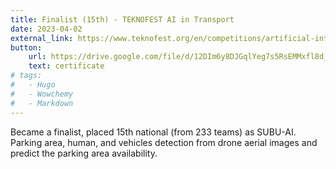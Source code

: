 ```yaml
---
title: Finalist (15th) - TEKNOFEST AI in Transport
date: 2023-04-02
external_link: https://www.teknofest.org/en/competitions/artificial-intelligence-in-transportation-competition/
button:
    url: https://drive.google.com/file/d/12DIm6y8DJGqlYeg7s5RsEMMxfl8d_Kq6/view?usp=drive_link
    text: certificate
# tags:
#   - Hugo
#   - Wowchemy
#   - Markdown
---
```


Became a finalist, placed 15th national (from 233 teams) as SUBU-AI. 
Parking area, human, and vehicles detection from drone aerial images and predict the parking area availability.

<!--more-->